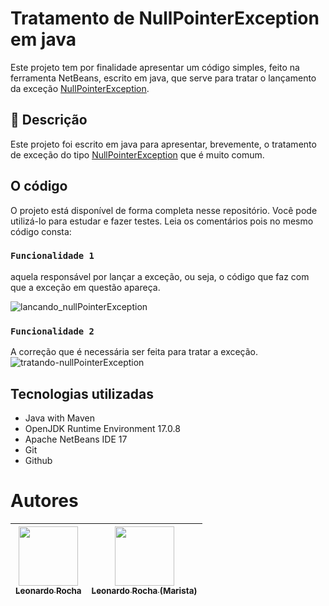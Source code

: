 # Tratamento de NullPointerException em java

Este projeto tem por finalidade apresentar um código simples, feito na ferramenta NetBeans, escrito em java, que serve para tratar o lançamento da exceção [NullPointerException](https://docs.oracle.com/javase/8/docs/api/java/lang/NullPointerException.html). 


## 🎯 Descrição

Este projeto foi escrito em java para apresentar, brevemente, o tratamento de exceção do tipo [NullPointerException](https://docs.oracle.com/javase/8/docs/api/java/lang/NullPointerException.html) que é muito comum.

## O código

O projeto está disponível de forma completa nesse repositório. Você pode utilizá-lo para estudar e fazer testes. Leia os comentários pois no mesmo código consta:

### ``Funcionalidade 1``
aquela responsável por lançar a exceção, ou seja, o código que faz com que a exceção em questão apareça.

![lancando_nullPointerException](https://github.com/leonardossrocha/diminuiLebra-java/assets/10586424/4c476b25-2a9f-4ccf-aed0-b3f50b8362fb)


### ``Funcionalidade 2`` 

A correção que é necessária ser feita para tratar a exceção.
![tratando-nullPointerException](https://github.com/leonardossrocha/diminuiLebra-java/assets/10586424/2aae728a-624c-4a8a-8dff-96e7ff268fe1)



## Tecnologias utilizadas

* Java with Maven
* OpenJDK Runtime Environment 17.0.8
* Apache NetBeans IDE 17
* Git
* Github


# Autores

| [<img loading="lazy" src="https://user-images.githubusercontent.com/10586424/268408057-7757b6f6-de4f-42a2-a7fe-afe91656d23e.jpg" width=95><br><sub>Leonardo Rocha</sub>](https://github.com/leonardossrocha) |  [<img loading="lazy" src="https://user-images.githubusercontent.com/86802310/268408790-48baaee3-ce37-4ad6-9348-ecb738990343.png" width=95><br><sub>Leonardo Rocha (Marista)</sub>](https://github.com/leonardorochamarista)
| :---: | :---: |